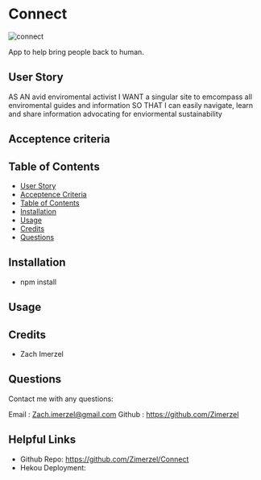 # Connect

![connect](https://user-images.githubusercontent.com/79726069/132906359-ba2265f8-3c37-4982-b20b-bb67a16ae21b.PNG)


App to help bring people back to human.

## User Story
AS AN avid enviromental activist
I WANT a singular site to emcompass all enviromental guides and information
SO THAT I can easily navigate, learn and share information advocating for enviormental sustainability 

## Acceptence criteria


## Table of Contents

* [User Story](#user-story)
* [Acceptence Criteria](#acceptence-criteria)
* [Table of Contents](#table-of-contents)
* [Installation](#installation)
* [Usage](#usage)
* [Credits](#credits)
* [Questions](#questions)

## Installation

* npm install

## Usage


## Credits
* Zach Imerzel

## Questions
Contact me with any questions: 

Email : Zach.imerzel@gmail.com
Github : https://github.com/Zimerzel

## Helpful Links
* Github Repo: https://github.com/Zimerzel/Connect
* Hekou Deployment: 

